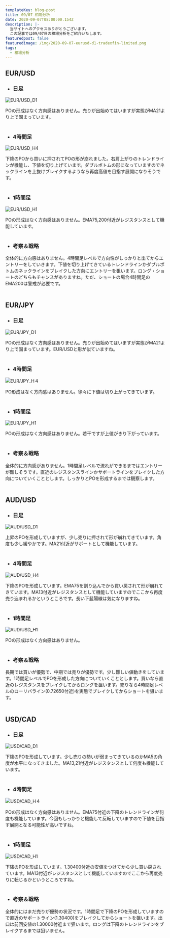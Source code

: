```yaml
---
templateKey: blog-post
title: 09/07 相場分析
date: 2020-09-07T08:00:00.154Z
description: |-
  当サイトへのアクセスありがとうございます。
  この記事では09/07日の相場分析をご紹介いたします。
featuredpost: false
featuredimage: /img/2020-09-07-eurusd-d1-tradexfin-limited.png
tags:
  - 相場分析
---
```

## EUR/USD

* ### 日足

![EUR/USD_D1](/img/2020-09-07-eurusd-d1-tradexfin-limited.png)

POの形成はなく方向感はありません。売りが出始めてはいますが実態がMA21より上で固まっています。
<br>
<br>

* ### 4時間足

![EUR/USD_H4](/img/2020-09-07-eurusd-h4-tradexfin-limited.png)

下降のPOから買いに押されてPOの形が崩れました。右肩上がりのトレンドラインが機能し、下値を切り上げています。ダブルボトムの形になっていますのでネックラインを上抜けブレイクするようなら再度高値を目指す展開になりそうです。
<br>
<br>

* ### 1時間足

![EUR/USD_H1](/img/2020-09-07-eurusd-h1-tradexfin-limited.png)

POの形成はなく方向感はありません。EMA75,200付近がレジスタンスとして機能しています。
<br>
<br>

* ### 考察＆戦略

全体的に方向感はありません。4時間足レベルで方向性がしっかりと出てからエントリーをしていきます。下値を切り上げてきているトレンドラインかダブルボトムのネックラインをブレイクした方向にエントリーを狙います。ロング・ショートのどちらもチャンスがありますね。ただ、ショートの場合4時間足のEMA200は警戒が必要です。
<br>
<br>

## EUR/JPY

* ### 日足

![EUR/JPY_D1](/img/2020-09-07-eurjpy-d1-tradexfin-limited.png)

POの形成はなく方向感はありません。売りが出始めてはいますが実態がMA21より上で固まっています。EUR/USDと形が似ていますね。
<br>
<br>

* ### 4時間足

![EUR/JPY_H４](/img/2020-09-07-eurjpy-h4-tradexfin-limited.png)

PO形成はなく方向感はありません。徐々に下値は切り上がってきています。
<br>
<br>

* ### 1時間足

![EUR/JPY_H1](/img/2020-09-07-eurjpy-h1-tradexfin-limited.png)

POの形成はなく方向感はありません。若干ですが上値がきり下がっています。
<br>
<br>

* ### 考察＆戦略

全体的に方向感がありません。1時間足レベルで流れができるまではエントリーが難しそうです。直近のレジスタンスラインかサポートラインをブレイクした方向についていくこととします。しっかりとPOを形成するまでは観察します。
<br>
<br>

## AUD/USD

* ### 日足

![AUD/USD_D1](/img/2020-09-07-audusd-d1-tradexfin-limited.png)

上昇のPOを形成していますが、少し売りに押されて形が崩れてきています。角度も少し緩やかです。MA21付近がサポートとして機能しています。
<br>
<br>

* ### 4時間足

![AUD/USD_H4](/img/2020-09-07-audusd-h4-tradexfin-limited.png)

下降のPOを形成しています。EMA75を割り込んでから買い戻されて形が崩れてきています。MA13付近がレジスタンスとして機能していますのでここから再度売り込まれるかというところです。長い下髭陽線は気になりますね。
<br>
<br>

* ### 1時間足

![AUD/USD_H1](/img/2020-09-07-audusd-h1-tradexfin-limited.png)

POの形成はなく方向感はありません。
<br>
<br>

* ### 考察＆戦略

長期では買いが優勢で、中期では売りが優勢です。少し難しい値動きをしています。1時間足レベルでPOを形成した方向についていくこととします。買いなら直近のレジスタンスをブレイクしてからロングを狙います。売りなら4時間足レベルのローリバライン(0.72650付近)を実態でブレイクしてからショートを狙います。
<br>
<br>

## USD/CAD

* ### 日足

![USD/CAD_D1](/img/2020-09-07-usdcad-d1-tradexfin-limited.png)

下降のPOを形成しています。少し売りの勢いが弱まってきているのかMA5の角度が水平になってきました。MA13,21付近がレジスタンスとして何度も機能しています。
<br>
<br>

* ### 4時間足

![USD/CAD_H４](/img/2020-09-07-usdcad-h4-tradexfin-limited.png)

POの形成はなく方向感はありません。EMA75付近の下降のトレンドラインが何度も機能しています。今回もしっかりと機能して反転していますので下値を目指す展開となる可能性が高いですね。
<br>
<br>

* ### 1時間足

![USD/CAD_H1](/img/2020-09-07-usdcad-h1-tradexfin-limited.png)

下降のPOを形成しています。1.30400付近の安値をつけてから少し買い戻されています。MA13付近がレジスタンスとして機能していますのでここから再度売りに転じるかというところですね。
<br>
<br>

* ### 考察＆戦略

全体的にはまだ売りが優勢の状況です。1時間足で下降のPOを形成していますので直近のサポートライン(1.30400)をブレイクしてからショートを狙います。出口は前回安値の1.30000付近まで狙います。ロングは下降のトレンドラインをブレイクするまでは狙いません。
